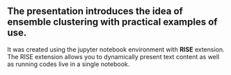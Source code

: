 ## The presentation introduces the idea of **ensemble clustering** with practical examples of use. 
It was created using the jupyter notebook environment with **RISE** extension. The RISE extension allows you to dynamically present text content as well as running codes live in a single notebook.
